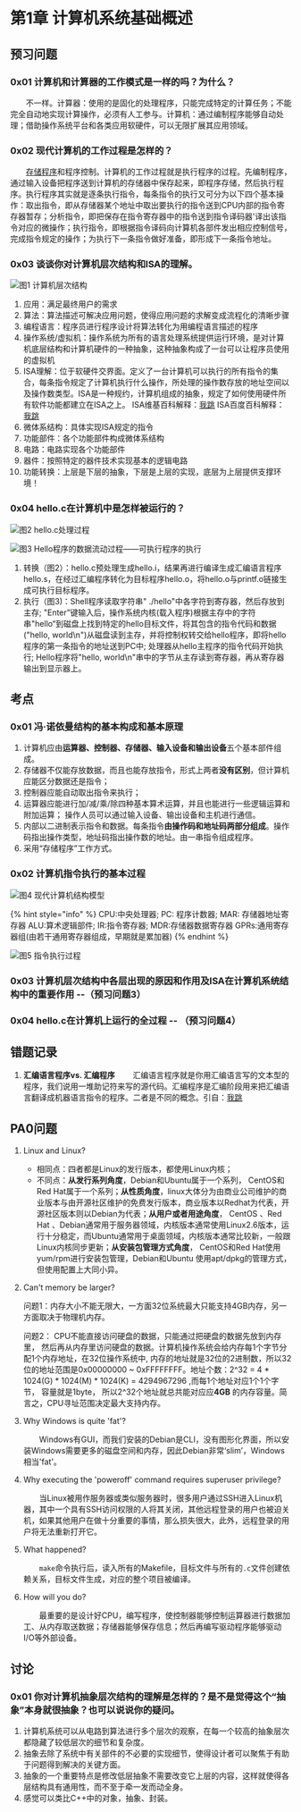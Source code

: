 # 第1章 计算机系统基础概述

## 预习问题

### 0x01 计算机和计算器的工作模式是一样的吗？为什么？

 　　不一样。计算器：使用的是固化的处理程序，只能完成特定的计算任务；不能完全自动地实现计算操作，必须有人工参与。计算机：通过编制程序能够自动处理；借助操作系统平台和各类应用软硬件，可以无限扩展其应用领域。

### 0x02 现代计算机的工作过程是怎样的？

　　[存储程序](https://baike.baidu.com/item/%E5%AD%98%E5%82%A8%E7%A8%8B%E5%BA%8F/8800242)和程序控制。计算机的工作过程就是执行程序的过程。先编制程序，通过输入设备把程序送到计算机的存储器中保存起来，即程序存储，然后执行程序。执行程序其实就是逐条执行指令，每条指令的执行又可分为以下四个基本操作：取出指令，即从存储器某个地址中取出要执行的指令送到CPU内部的指令寄存器暂存；分析指令，即把保存在指令寄存器中的指令送到指令译码器'译出该指令对应的微操作；执行指令，即根据指令译码向计算机各部件发出相应控制信号，完成指令规定的操作；为执行下一条指令做好准备，即形成下一条指令地址。

### 0x03 谈谈你对计算机层次结构和ISA的理解。

![&#x56FE;1 &#x8BA1;&#x7B97;&#x673A;&#x5C42;&#x6B21;&#x7ED3;&#x6784;](../.gitbook/assets/snipaste_2020-03-08_09-11-58.jpg)

1. 应用：满足最终用户的需求
2. 算法：算法描述可解决应用问题，使得应用问题的求解变成流程化的清晰步骤
3. 编程语言：程序员进行程序设计将算法转化为用编程语言描述的程序
4. 操作系统/虚拟机：操作系统为所有的语言处理系统提供运行环境，是对计算机底层结构和计算机硬件的一种抽象，这种抽象构成了一台可以让程序员使用的虚拟机
5. ISA理解：位于软硬件交界面。定义了一台计算机可以执行的所有指令的集合，每条指令规定了计算机执行什么操作，所处理的操作数存放的地址空间以及操作数类型。ISA是一种规约，计算机组成的抽象，规定了如何使用硬件所有软件功能都建立在ISA之上。 ISA维基百科解释：[我跳](https://zh.wikipedia.org/wiki/%E6%8C%87%E4%BB%A4%E9%9B%86%E6%9E%B6%E6%A7%8B) ISA百度百科解释：[我跳](https://baike.baidu.com/item/%E6%8C%87%E4%BB%A4%E9%9B%86%E4%BD%93%E7%B3%BB%E7%BB%93%E6%9E%84)
6. 微体系结构：具体实现ISA规定的指令
7. 功能部件：各个功能部件构成微体系结构
8. 电路：电路实现各个功能部件
9. 器件：按照特定的器件技术实现基本的逻辑电路
10. 功能转换：上层是下层的抽象，下层是上层的实现，底层为上层提供支撑环境！

### 0x04 hello.c在计算机中是怎样被运行的？

![&#x56FE;2 hello.c&#x5904;&#x7406;&#x8FC7;&#x7A0B;](../.gitbook/assets/snipaste_2020-03-08_10-50-35.jpg)

![&#x56FE;3 Hello&#x7A0B;&#x5E8F;&#x7684;&#x6570;&#x636E;&#x6D41;&#x52A8;&#x8FC7;&#x7A0B;&#x2014;&#x2014;&#x53EF;&#x6267;&#x884C;&#x7A0B;&#x5E8F;&#x7684;&#x6267;&#x884C;](../.gitbook/assets/snipaste_2020-03-08_11-14-43.jpg)

1. 转换（图2）：hello.c预处理生成hello.i，结果再进行编译生成汇编语言程序hello.s，在经过汇编程序转化为目标程序hello.o，将hello.o与printf.o链接生成可执行目标程序。
2. 执行（图3\)：Shell程序读取字符串" ./hello"中各字符到寄存器，然后存放到主存; "Enter”键输入后，操作系统内核\(载入程序\)根据主存中的字符串"hello“到磁盘上找到特定的hello目标文件，将其包含的指令代码和数据\("hello, world\n"\)从磁盘读到主存，并将控制权转交给hello程序，即将hello程序的第一条指令的地址送到PC中; 处理器从hello主程序的指令代码开始执行; Hello程序将"hello, world\n"串中的字节从主存读到寄存器，再从寄存器输出到显示器上。

## 考点

### 0x01 冯·诺依曼结构的基本构成和基本原理

1.  计算机应由**运算器、控制器、存储器、输入设备和输出设备**五个基本部件组成。
2.  存储器不仅能存放数据，而且也能存放指令，形式上两者**没有区别**，但计算机应能区分数据还是指令；  
3. 控制器应能自动取出指令来执行；
4. 运算器应能进行加/减/乘/除四种基本算术运算，并且也能进行一些逻辑运算和附加运算； 操作人员可以通过输入设备、输出设备和主机进行通信。
5. 内部以二进制表示指令和数据。每条指令**由操作码和地址码两部分组成**。操作码指出操作类型，地址码指出操作数的地址。由一串指令组成程序。
6. 采用“存储程序”工作方式。

### 0x02 计算机指令执行的基本过程

![&#x56FE;4 &#x73B0;&#x4EE3;&#x8BA1;&#x7B97;&#x673A;&#x7ED3;&#x6784;&#x6A21;&#x578B;](../.gitbook/assets/snipaste_2020-03-08_12-46-46.jpg)

{% hint style="info" %}
CPU:中央处理器;  PC: 程序计数器;   MAR: 存储器地址寄存器   ALU:算术逻辑部件;   IR:指令寄存器;    MDR:存储器数据寄存器   GPRs:通用寄存器组\(由若干通用寄存器组成，早期就是累加器\)
{% endhint %}

![&#x56FE;5 &#x6307;&#x4EE4;&#x6267;&#x884C;&#x8FC7;&#x7A0B;](../.gitbook/assets/snipaste_2020-03-10_11-36-51.jpg)

### 0x03 计算机层次结构中各层出现的原因和作用及ISA在计算机系统结构中的重要作用 --（预习问题3）

### 0x04 hello.c在计算机上运行的全过程 -- （预习问题4）





 

## 错题记录

1. **汇编语言程序vs. 汇编程序** 　　汇编语言程序就是你用汇编语言写的文本型的程序，我们说用一堆助记符来写的源代码。汇编程序是汇编阶段用来把汇编语言翻译成机器语言指令的程序。二者是不同的概念。引自：[我跳](https://blog.csdn.net/u011240016/article/details/53433811)

## PA0问题

1. Linux and Linux?
   * 相同点：四者都是Linux的发行版本，都使用Linux内核；
   * 不同点：**从发行系列角度**，Debian和Ubuntu属于一个系列， CentOS和Red Hat属于一个系列；**从性质角度**，linux大体分为由商业公司维护的商业版本与由开源社区维护的免费发行版本，商业版本以Redhat为代表，开源社区版本则以Debian为代表；**从用户或者用途角度**， CentOS 、Red Hat 、Debian通常用于服务器领域，内核版本通常使用Linux2.6版本，运行十分稳定，而Ubuntu通常用于桌面领域，内核版本通常比较新，一般跟Linux内核同步更新；**从安装包管理方式角度**， CentOS和Red Hat使用yum/rpm进行安装包管理，Debian和Ubuntu 使用apt/dpkg的管理方式，但使用配置上大同小异。
2. Can't memory be larger?

   问题1：内存大小不能无限大，一方面32位系统最大只能支持4GB内存，另一方面取决于物理机内存。

   问题2： CPU不能直接访问硬盘的数据，只能通过把硬盘的数据先放到内存里， 然后再从内存里访问硬盘的数据。计算机操作系统会给内存每1个字节分配1个内存地址，在32位操作系统中, 内存的地址就是32位的2进制数，所以32位的地址范围是0x00000000 ~ 0xFFFFFFFF。地址个数：2^32 = 4 \* 1024\(G\) \* 1024\(M\) \* 1024\(K\) = 4294967296 ,而每1个地址对应1个1个字节， 容量就是1byte， 所以2^32个地址就总共能对应应**4GB** 的内存容量。简言之，CPU寻址范围决定最大支持内存。

3. Why Windows is quite 'fat'?

   　　Windows有GUI，而我们安装的Debian是CLI，没有图形化界面，所以安装Windows需要更多的磁盘空间和内存，因此Debian非常‘slim’，Windows相当'fat'。

4. Why executing the 'poweroff' command requires superuser privilege?

   　　当Linux被用作服务器或类似服务器时，很多用户通过SSH进入Linux机器，其中一个具有SSH访问权限的人将其关闭，其他远程登录的用户也被迫关机，如果其他用户在做十分重要的事情，那么损失很大，此外，远程登录的用户将无法重新打开它。

5. What happened?

    　　`make`命令执行后，读入所有的Makefile，目标文件与所有的`.c`文件创建依赖关系，目标文件生成，对应的整个项目被编译。

6. How will you do?

    　　最重要的是设计好CPU，编写程序，使控制器能够控制运算器进行数据加工、从内存取送数据；存储器能够保存信息；然后再编写驱动程序能够驱动I/O等外部设备。

## 讨论

### 0x01 你对计算机抽象层次结构的理解是怎样的？是不是觉得这个“抽象”本身就很抽象？也可以说说你的疑问。

1. 计算机系统可以从电路到算法进行多个层次的观察，在每一个较高的抽象层次都隐藏了较低层次的细节和复杂度。
2. 抽象去除了系统中有关部件的不必要的实现细节，使得设计者可以聚焦于有助于问题得到解决的关键方面。
3. 抽象的一个重要特点是修改低层抽象不需要改变它上层的内容，这样就使得各层结构具有通用性，而不至于牵一发而动全身。
4. 感觉可以类比C++中的对象，抽象、封装。









